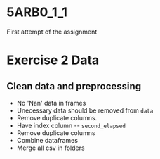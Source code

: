 # 5ARB0_1_1
First attempt of the assignment
# Exercise 2 Data
## Clean data and preprocessing
- No 'Nan' data in frames
- Unecessary data should be removed from `data`
- Remove duplicate columns.
- Have index column -- `second_elapsed`
- Remove duplicate columns
- Combine dataframes
- Merge all csv in folders
